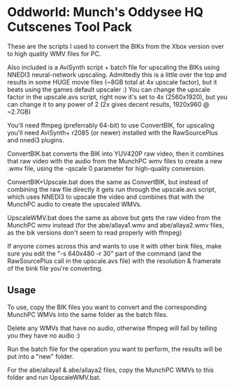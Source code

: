 Oddworld: Munch's Oddysee HQ Cutscenes Tool Pack
===

These are the scripts I used to convert the BIKs from the Xbox version over to high quality WMV files for PC.

Also included is a AviSynth script + batch file for upscaling the BIKs using NNEDI3 neural-network upscaling. Admittedly this is a little over the top and results in some HUGE movie files (~8GB total at 4x upscale factor), but it beats using the games default upscaler :) You can change the upscale factor in the upscale.avs script, right now it's set to 4x (2560x1920), but you can change it to any power of 2 (2x gives decent results, 1920x960 @ ~2.7GB)

You'll need ffmpeg (preferrably 64-bit) to use ConvertBIK, for upscaling you'll need AviSynth+ r2085 (or newer) installed with the RawSourcePlus and nnedi3 plugins.

ConvertBIK.bat converts the BIK into YUV420P raw video, then it combines that raw video with the audio from the MunchPC wmv files to create a new .wmv file, using the -qscale 0 parameter for high-quality conversion.  

ConvertBIK+Upscale.bat does the same as ConvertBIK, but instead of combining the raw file directly it gets run through the upscale.avs script, which uses NNEDI3 to upscale the video and combines that with the MunchPC audio to create the upscaled WMVs.  

UpscaleWMV.bat does the same as above but gets the raw video from the MunchPC wmv instead (for the abe/allaya1.wmv and abe/allaya2.wmv files, as the bik versions don't seem to read properly with ffmpeg)

If anyone comes across this and wants to use it with other bink files, make sure you edit the "-s 640x480 -r 30" part of the command (and the RawSourcePlus call in the upscale.avs file) with the resolution & framerate of the bink file you're converting.

Usage
---

To use, copy the BIK files you want to convert and the corresponding MunchPC WMVs into the same folder as the batch files.

Delete any WMVs that have no audio, otherwise ffmpeg will fail by telling you they have no audio :)

Run the batch file for the operation you want to perform, the results will be put into a "new" folder.

For the abe/allaya1 & abe/allaya2 files, copy the MunchPC WMVs to this folder and run UpscaleWMV.bat.
